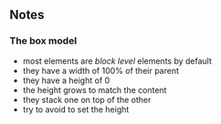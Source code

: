 ## Notes

### The box model
- most elements are _block level_ elements by default
- they have a width of 100% of their parent
- they have a height of 0
- the height grows to match the content
- they stack one on top of the other
- try to avoid to set the height
